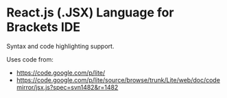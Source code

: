 React.js (.JSX) Language for Brackets IDE
=========================================

Syntax and code highlighting support.

Uses code from:
 * https://code.google.com/p/lite/
 * https://code.google.com/p/lite/source/browse/trunk/Lite/web/doc/codemirror/jsx.js?spec=svn1482&r=1482


